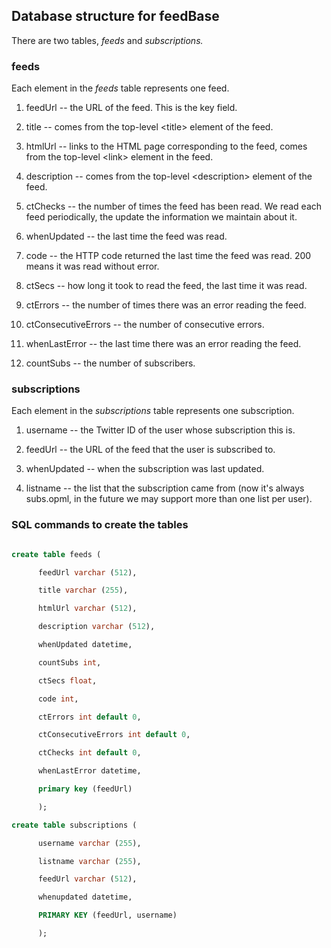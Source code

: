 ## Database structure for feedBase

There are two tables, <i>feeds</i> and <i>subscriptions.</i>

### feeds

Each element in the <i>feeds</i> table represents one feed. 

1. feedUrl -- the URL of the feed. This is the key field. 

2. title -- comes from the top-level &lt;title> element of the feed. 

3. htmlUrl -- links to the HTML page corresponding to the feed, comes from the top-level &lt;link> element in the feed. 

4. description -- comes from the top-level &lt;description> element of the feed.

11. ctChecks -- the number of times the feed has been read. We read each feed periodically, the update the information we maintain about it. 

5. whenUpdated -- the last time the feed was read.

8. code -- the HTTP code returned the last time the feed was read. 200 means it was read without error. 

7. ctSecs -- how long it took to read the feed, the last time it was read. 

9. ctErrors -- the number of times there was an error reading the feed. 

10. ctConsecutiveErrors -- the number of consecutive errors. 

12. whenLastError -- the last time there was an error reading the feed. 

6. countSubs -- the number of subscribers. 

### subscriptions

Each element in the <i>subscriptions</i> table represents one subscription. 

1. username -- the Twitter ID of the user whose subscription this is. 

4. feedUrl -- the URL of the feed that the user is subscribed to. 

3. whenUpdated -- when the subscription was last updated.

2. listname -- the list that the subscription came from (now it's always subs.opml, in the future we may support more than one list per user).

### SQL commands to create the tables

```SQL

create table feeds (

      feedUrl varchar (512), 

      title varchar (255), 

      htmlUrl varchar (512), 

      description varchar (512), 

      whenUpdated datetime, 

      countSubs int, 

      ctSecs float, 

      code int, 

      ctErrors int default 0, 

      ctConsecutiveErrors int default 0, 

      ctChecks int default 0, 

      whenLastError datetime, 

      primary key (feedUrl)

      );

create table subscriptions (

      username varchar (255), 

      listname varchar (255), 

      feedUrl varchar (512), 

      whenupdated datetime, 

      PRIMARY KEY (feedUrl, username)

      );

```

